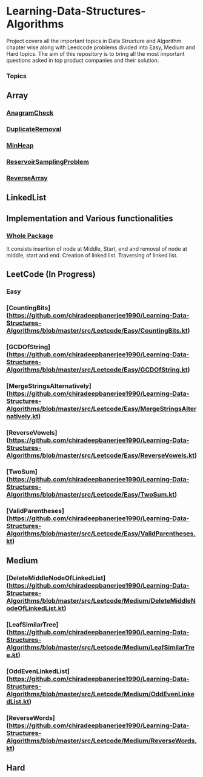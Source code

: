 # Learning-Data-Structures-Algorithms
Project covers all the important topics in Data Structure and Algorithm chapter wise along with Leedcode problems divided into
Easy, Medium and Hard topics. The aim of this repository is to bring all the most important questions asked in top product companies and their solution.

### Topics

## Array
### [AnagramCheck](https://github.com/chiradeepbanerjee1990/Learning-Data-Structures-Algorithms/blob/master/src/Array/AnagramCheck.java) 
### [DuplicateRemoval](https://github.com/chiradeepbanerjee1990/Learning-Data-Structures-Algorithms/blob/master/src/Array/DuplicateRemoval.java) 
### [MinHeap](https://github.com/chiradeepbanerjee1990/Learning-Data-Structures-Algorithms/blob/master/src/Array/MinHeap.java) 
### [ReservoirSamplingProblem](https://github.com/chiradeepbanerjee1990/Learning-Data-Structures-Algorithms/blob/master/src/Array/ReservoirSamplingProblem.java) 
### [ReverseArray](https://github.com/chiradeepbanerjee1990/Learning-Data-Structures-Algorithms/blob/master/src/Array/ReverseArray.java) 

## LinkedList

## Implementation and Various functionalities
### [Whole Package](https://github.com/chiradeepbanerjee1990/Learning-Data-Structures-Algorithms/tree/master/src/LinkedList)
It consists insertion of node at Middle, Start, end and removal of node at middle, start and end. Creation of linked list. Traversing of linked list.

## LeetCode (In Progress)

### Easy 

### [CountingBits] (https://github.com/chiradeepbanerjee1990/Learning-Data-Structures-Algorithms/blob/master/src/Leetcode/Easy/CountingBits.kt)
### [GCDOfString] (https://github.com/chiradeepbanerjee1990/Learning-Data-Structures-Algorithms/blob/master/src/Leetcode/Easy/GCDOfString.kt)
### [MergeStringsAlternatively] (https://github.com/chiradeepbanerjee1990/Learning-Data-Structures-Algorithms/blob/master/src/Leetcode/Easy/MergeStringsAlternatively.kt)
### [ReverseVowels] (https://github.com/chiradeepbanerjee1990/Learning-Data-Structures-Algorithms/blob/master/src/Leetcode/Easy/ReverseVowels.kt)
### [TwoSum] (https://github.com/chiradeepbanerjee1990/Learning-Data-Structures-Algorithms/blob/master/src/Leetcode/Easy/TwoSum.kt)
### [ValidParentheses] (https://github.com/chiradeepbanerjee1990/Learning-Data-Structures-Algorithms/blob/master/src/Leetcode/Easy/ValidParentheses.kt)

## Medium

### [DeleteMiddleNodeOfLinkedList] (https://github.com/chiradeepbanerjee1990/Learning-Data-Structures-Algorithms/blob/master/src/Leetcode/Medium/DeleteMiddleNodeOfLinkedList.kt)
### [LeafSimilarTree] (https://github.com/chiradeepbanerjee1990/Learning-Data-Structures-Algorithms/blob/master/src/Leetcode/Medium/LeafSimilarTree.kt)
### [OddEvenLinkedList] (https://github.com/chiradeepbanerjee1990/Learning-Data-Structures-Algorithms/blob/master/src/Leetcode/Medium/OddEvenLinkedList.kt)
### [ReverseWords] (https://github.com/chiradeepbanerjee1990/Learning-Data-Structures-Algorithms/blob/master/src/Leetcode/Medium/ReverseWords.kt)

## Hard







